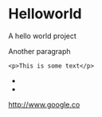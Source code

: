 # Helloworld
A hello world project

Another paragraph

````````
<p>This is some text</p>
````````
*
*
http://www.google.co
